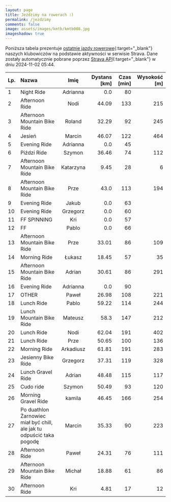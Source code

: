 ```yaml
---
layout: page
title: Jeździmy na rowerach :)
permalink: /jezdzimy
comments: false
image: assets/images/kmtb/kmtb008.jpg
imageshadow: true
---
```


Poniższa tabela prezentuje [ostatnie jazdy rowerowe](https://www.strava.com/clubs/336381){:target="_blank"} naszych klubowiczów na podstawie aktywności w serwisie Strava. Dane zostały automatycznie pobrane poprzez [Strava API](https://developers.strava.com/docs/reference/#api-Clubs-getClubActivitiesById){:target="_blank"} w dniu 2024-11-02 05:44.

Lp. | Nazwa | Imię | Dystans [km] | Czas [min] | Wysokość [m]
:--- | :--- | :---: | ---: | ---: | ---:
1|Night Ride|Adrianna|0.0|80|
2|Afternoon Ride|Nodi|44.09|133|215
3|Afternoon Mountain Bike Ride|Roland|32.29|92|245
4|Jesień|Marcin|46.07|122|464
5|Evening Ride|Adrianna|0.0|45|
6|Piździ Ride|Szymon|36.46|74|112
7|Afternoon Mountain Bike Ride|Katarzyna|9.45|28|6
8|Afternoon Mountain Bike Ride|Prze|43.0|113|194
9|Evening Ride|Jakub|0.0|63|
10|Evening Ride|Grzegorz|0.0|60|
11|FF SPINNING|Kri|0.0|57|
12|FF|Pablo|0.0|66|
13|Afternoon Mountain Bike Ride|Prze|33.01|86|109
14|Morning Ride|Łukasz|18.45|57|35
15|Afternoon Mountain Bike Ride|Adrian|30.61|86|291
16|Evening Ride|Adrianna|0.0|90|
17|OTHER|Paweł|26.98|108|221
18|Lunch Ride|Pablo|59.22|114|244
19|Lunch Mountain Bike Ride|Mateusz|58.3|147|212
20|Lunch Ride|Nodi|62.04|191|402
21|Lunch Ride|Prze|50.65|100|136
22|Morning Ride|Arkadiusz|61.81|191|283
23|Jesienny Bike Ride|Grzegorz|37.31|119|328
24|Lunch Gravel Ride|Adrian|48.48|115|117
25|Cudo ride|Szymon|50.49|93|120
26|Morning Gravel Ride|kamila|46.45|166|254
27|Po duathlon Żarnowiec miał być chill, ale jak tu odpuścić taka pogodę|Marcin|35.33|90|223
28|Afternoon Ride|Paweł|24.31|76|111
29|Afternoon Mountain Bike Ride|Michał|18.88|61|86
30|Afternoon Ride|Kri|4.81|17|12
